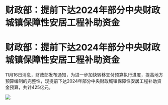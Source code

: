 # 财政部：提前下达2024年部分中央财政城镇保障性安居工程补助资金

# 财政部：提前下达2024年部分中央财政城镇保障性安居工程补助资金

11月16日消息，财政部发布通知，为进一步加快转移支付预算执行进度，提高地方预算编制的完整性，现提前下达2024年部分中央财政城镇保障性安居工程补助资金预算，共计425亿元。

![](https://inews.gtimg.com/om_bt/OOhLK3wR6qoo59dTzxvNTcJ3nZdHtRWS2oq3cKmHls2F0AA/1000)

